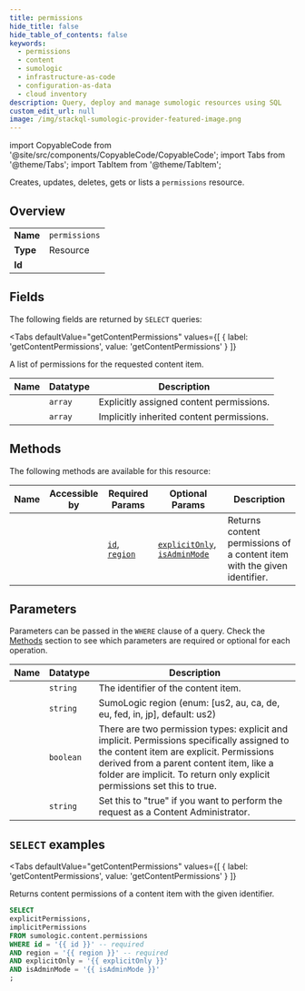 ```yaml
--- 
title: permissions
hide_title: false
hide_table_of_contents: false
keywords:
  - permissions
  - content
  - sumologic
  - infrastructure-as-code
  - configuration-as-data
  - cloud inventory
description: Query, deploy and manage sumologic resources using SQL
custom_edit_url: null
image: /img/stackql-sumologic-provider-featured-image.png
---
```


import CopyableCode from '@site/src/components/CopyableCode/CopyableCode';
import Tabs from '@theme/Tabs';
import TabItem from '@theme/TabItem';

Creates, updates, deletes, gets or lists a <code>permissions</code> resource.

## Overview
<table><tbody>
<tr><td><b>Name</b></td><td><code>permissions</code></td></tr>
<tr><td><b>Type</b></td><td>Resource</td></tr>
<tr><td><b>Id</b></td><td><CopyableCode code="sumologic.content.permissions" /></td></tr>
</tbody></table>

## Fields

The following fields are returned by `SELECT` queries:

<Tabs
    defaultValue="getContentPermissions"
    values={[
        { label: 'getContentPermissions', value: 'getContentPermissions' }
    ]}
>
<TabItem value="getContentPermissions">

A list of permissions for the requested content item.

<table>
<thead>
    <tr>
    <th>Name</th>
    <th>Datatype</th>
    <th>Description</th>
    </tr>
</thead>
<tbody>
<tr>
    <td><CopyableCode code="explicitPermissions" /></td>
    <td><code>array</code></td>
    <td>Explicitly assigned content permissions.</td>
</tr>
<tr>
    <td><CopyableCode code="implicitPermissions" /></td>
    <td><code>array</code></td>
    <td>Implicitly inherited content permissions.</td>
</tr>
</tbody>
</table>
</TabItem>
</Tabs>

## Methods

The following methods are available for this resource:

<table>
<thead>
    <tr>
    <th>Name</th>
    <th>Accessible by</th>
    <th>Required Params</th>
    <th>Optional Params</th>
    <th>Description</th>
    </tr>
</thead>
<tbody>
<tr>
    <td><a href="#getContentPermissions"><CopyableCode code="getContentPermissions" /></a></td>
    <td><CopyableCode code="select" /></td>
    <td><a href="#parameter-id"><code>id</code></a>, <a href="#parameter-region"><code>region</code></a></td>
    <td><a href="#parameter-explicitOnly"><code>explicitOnly</code></a>, <a href="#parameter-isAdminMode"><code>isAdminMode</code></a></td>
    <td>Returns content permissions of a content item with the given identifier.</td>
</tr>
</tbody>
</table>

## Parameters

Parameters can be passed in the `WHERE` clause of a query. Check the [Methods](#methods) section to see which parameters are required or optional for each operation.

<table>
<thead>
    <tr>
    <th>Name</th>
    <th>Datatype</th>
    <th>Description</th>
    </tr>
</thead>
<tbody>
<tr id="parameter-id">
    <td><CopyableCode code="id" /></td>
    <td><code>string</code></td>
    <td>The identifier of the content item.</td>
</tr>
<tr id="parameter-region">
    <td><CopyableCode code="region" /></td>
    <td><code>string</code></td>
    <td>SumoLogic region (enum: [us2, au, ca, de, eu, fed, in, jp], default: us2)</td>
</tr>
<tr id="parameter-explicitOnly">
    <td><CopyableCode code="explicitOnly" /></td>
    <td><code>boolean</code></td>
    <td>There are two permission types: explicit and implicit. Permissions specifically assigned to the content item are explicit. Permissions derived from a parent content item, like a folder are implicit. To return only explicit permissions set this to true.</td>
</tr>
<tr id="parameter-isAdminMode">
    <td><CopyableCode code="isAdminMode" /></td>
    <td><code>string</code></td>
    <td>Set this to "true" if you want to perform the request as a Content Administrator.</td>
</tr>
</tbody>
</table>

## `SELECT` examples

<Tabs
    defaultValue="getContentPermissions"
    values={[
        { label: 'getContentPermissions', value: 'getContentPermissions' }
    ]}
>
<TabItem value="getContentPermissions">

Returns content permissions of a content item with the given identifier.

```sql
SELECT
explicitPermissions,
implicitPermissions
FROM sumologic.content.permissions
WHERE id = '{{ id }}' -- required
AND region = '{{ region }}' -- required
AND explicitOnly = '{{ explicitOnly }}'
AND isAdminMode = '{{ isAdminMode }}'
;
```
</TabItem>
</Tabs>
